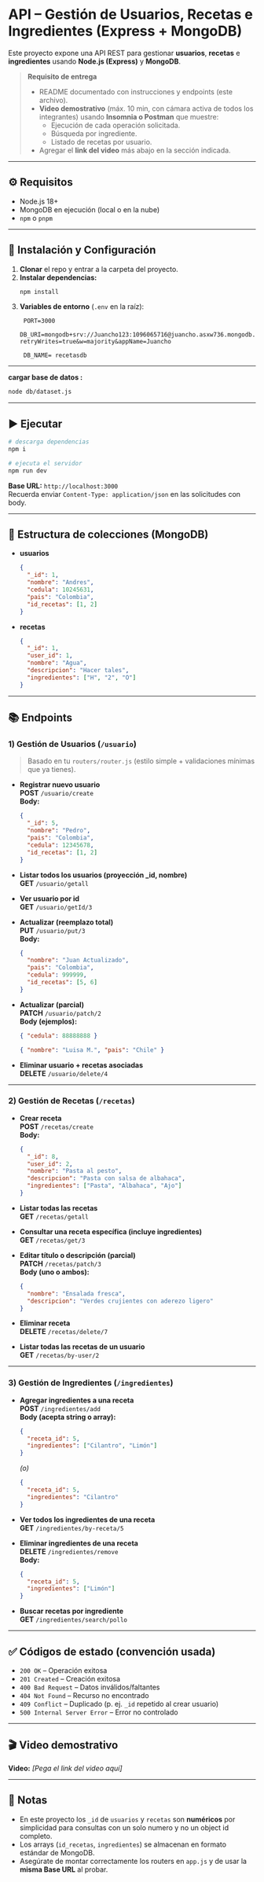 # API – Gestión de Usuarios, Recetas e Ingredientes (Express + MongoDB)

Este proyecto expone una API REST para gestionar **usuarios**, **recetas** e **ingredientes** usando **Node.js (Express)** y **MongoDB**.

> **Requisito de entrega**  
> - README documentado con instrucciones y endpoints (este archivo).  
> - **Video demostrativo** (máx. 10 min, con cámara activa de todos los integrantes) usando **Insomnia o Postman** que muestre:  
>   - Ejecución de cada operación solicitada.  
>   - Búsqueda por ingrediente.  
>   - Listado de recetas por usuario.  
> - Agregar el **link del video** más abajo en la sección indicada.

---

## ⚙️ Requisitos

- Node.js 18+
- MongoDB en ejecución (local o en la nube)
- `npm` o `pnpm`

---

## 🚀 Instalación y Configuración

1. **Clonar** el repo y entrar a la carpeta del proyecto.
2. **Instalar dependencias:**
   ```bash
   npm install
   ```
3. **Variables de entorno** (`.env` en la raíz):
   ```env
    PORT=3000  
    DB_URI=mongodb+srv://Juancho123:1096065716@juancho.asxw736.mongodb.net/?retryWrites=true&w=majority&appName=Juancho

    DB_NAME= recetasdb

   ```

---

**cargar base de datos :**
```bash
node db/dataset.js
```

---

## ▶️ Ejecutar

```bash
# descarga dependencias
npm i

# ejecuta el servidor 
npm run dev
```
**Base URL:** `http://localhost:3000`  
Recuerda enviar `Content-Type: application/json` en las solicitudes con body.

---

## 🔐 Estructura de colecciones (MongoDB)

- **usuarios**
  ```json
  {
    "_id": 1,
    "nombre": "Andres",
    "cedula": 10245631,
    "pais": "Colombia",
    "id_recetas": [1, 2]
  }
  ```
- **recetas**
  ```json
  {
    "_id": 1,
    "user_id": 1,
    "nombre": "Agua",
    "descripcion": "Hacer tales",
    "ingredientes": ["H", "2", "O"]
  }
  ```

---

## 📚 Endpoints

### 1) Gestión de **Usuarios** (`/usuario`)

> Basado en tu `routers/router.js` (estilo simple + validaciones mínimas que ya tienes).

- **Registrar nuevo usuario**  
  **POST** `/usuario/create`  
  **Body:**
  ```json
  {
    "_id": 5,
    "nombre": "Pedro",
    "pais": "Colombia",
    "cedula": 12345678,
    "id_recetas": [1, 2]
  }
  ```

- **Listar todos los usuarios (proyección _id, nombre)**  
  **GET** `/usuario/getall`

- **Ver usuario por id**  
  **GET** `/usuario/getId/3`

- **Actualizar (reemplazo total)**  
  **PUT** `/usuario/put/3`  
  **Body:**
  ```json
  {
    "nombre": "Juan Actualizado",
    "pais": "Colombia",
    "cedula": 999999,
    "id_recetas": [5, 6]
  }
  ```

- **Actualizar (parcial)**  
  **PATCH** `/usuario/patch/2`  
  **Body (ejemplos):**
  ```json
  { "cedula": 88888888 }
  ```
  ```json
  { "nombre": "Luisa M.", "pais": "Chile" }
  ```

- **Eliminar usuario + recetas asociadas**  
  **DELETE** `/usuario/delete/4`

---

### 2) Gestión de **Recetas** (`/recetas`)

- **Crear receta**  
  **POST** `/recetas/create`  
  **Body:**
  ```json
  {
    "_id": 8,
    "user_id": 2,
    "nombre": "Pasta al pesto",
    "descripcion": "Pasta con salsa de albahaca",
    "ingredientes": ["Pasta", "Albahaca", "Ajo"]
  }
  ```

- **Listar todas las recetas**  
  **GET** `/recetas/getall`

- **Consultar una receta específica (incluye ingredientes)**  
  **GET** `/recetas/get/3`

- **Editar título o descripción (parcial)**  
  **PATCH** `/recetas/patch/3`  
  **Body (uno o ambos):**
  ```json
  {
    "nombre": "Ensalada fresca",
    "descripcion": "Verdes crujientes con aderezo ligero"
  }
  ```

- **Eliminar receta**  
  **DELETE** `/recetas/delete/7`

- **Listar todas las recetas de un usuario**  
  **GET** `/recetas/by-user/2`

---

### 3) Gestión de **Ingredientes** (`/ingredientes`)

- **Agregar ingredientes a una receta**  
  **POST** `/ingredientes/add`  
  **Body (acepta string o array):**
  ```json
  {
    "receta_id": 5,
    "ingredientes": ["Cilantro", "Limón"]
  }
  ```
  *(o)*
  ```json
  {
    "receta_id": 5,
    "ingredientes": "Cilantro"
  }
  ```

- **Ver todos los ingredientes de una receta**  
  **GET** `/ingredientes/by-receta/5`

- **Eliminar ingredientes de una receta**  
  **DELETE** `/ingredientes/remove`  
  **Body:**
  ```json
  {
    "receta_id": 5,
    "ingredientes": ["Limón"]
  }
  ```

- **Buscar recetas por ingrediente**  
  **GET** `/ingredientes/search/pollo`

---

## ✅ Códigos de estado (convención usada)

- `200 OK` – Operación exitosa
- `201 Created` – Creación exitosa
- `400 Bad Request` – Datos inválidos/faltantes
- `404 Not Found` – Recurso no encontrado
- `409 Conflict` – Duplicado (p. ej. `_id` repetido al crear usuario)
- `500 Internal Server Error` – Error no controlado

---

## 🎬 Video demostrativo

**Video:** _[Pega el link del video aquí]_


---

## 📝 Notas

- En este proyecto los `_id` de `usuarios` y `recetas` son **numéricos** por simplicidad para consultas con un solo numero y no un object id completo.
- Los arrays (`id_recetas`, `ingredientes`) se almacenan en formato estándar de MongoDB.
- Asegúrate de montar correctamente los routers en `app.js` y de usar la **misma Base URL** al probar.


